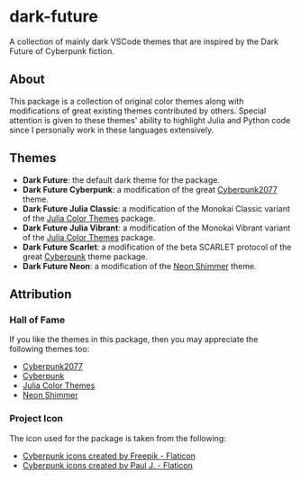 # dark-future

A collection of mainly dark VSCode themes that are inspired by the Dark Future of Cyberpunk fiction.

## About

This package is a collection of original color themes along with modifications of great existing themes contributed by others.
Special attention is given to these themes' ability to highlight Julia and Python code since I personally work in these languages extensively.

## Themes

- **Dark Future**: the default dark theme for the package.
- **Dark Future Cyberpunk**: a modification of the great [Cyberpunk2077](https://github.com/jwsandeman/cyberpunk2077-theme) theme.
- **Dark Future Julia Classic**: a modification of the Monokai Classic variant of the [Julia Color Themes](https://github.com/CameronBieganek/julia-color-themes) package.
- **Dark Future Julia Vibrant**: a modification of the Monokai Vibrant variant of the [Julia Color Themes](https://github.com/CameronBieganek/julia-color-themes) package.
- **Dark Future Scarlet**: a modification of the beta SCARLET protocol of the great [Cyberpunk](https://github.com/prometheux-ar/cyberpunk) theme package.
- **Dark Future Neon**: a modification of the [Neon Shimmer](https://github.com/Pipe-Runner-Lab/neon-shimmer) theme.

## Attribution

### Hall of Fame

If you like the themes in this package, then you may appreciate the following themes too:

- [Cyberpunk2077](https://github.com/jwsandeman/cyberpunk2077-theme)
- [Cyberpunk](https://github.com/prometheux-ar/cyberpunk)
- [Julia Color Themes](https://github.com/CameronBieganek/julia-color-themes)
- [Neon Shimmer](https://github.com/Pipe-Runner-Lab/neon-shimmer)

### Project Icon

The icon used for the package is taken from the following:

- [Cyberpunk icons created by Freepik - Flaticon](https://www.flaticon.com/free-icons/cyberpunk)
- [Cyberpunk icons created by Paul J. - Flaticon](https://www.flaticon.com/free-icons/cyberpunk)
